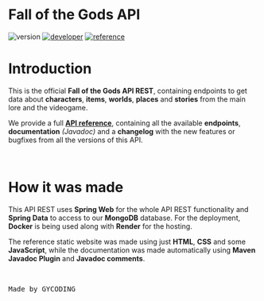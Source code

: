 # Fall of the Gods API

![version](https://img.shields.io/badge/version-1.0.0-gold?style=for-the-badge)
[![developer](https://img.shields.io/badge/developed-GYCoding-purple?style=for-the-badge)](https://gycoding.com)
[![reference](https://img.shields.io/badge/reference-api_reference-silver?style=for-the-badge)](https://fallofthegods-data.onrender.com)

# Introduction

This is the official **Fall of the Gods API REST**, containing endpoints to get data about **characters**, **items**, **worlds**, **places** and **stories** from the main lore and the videogame.

We provide a full **[API reference](https://fallofthegods-data.onrender.com)**, containing all the available **endpoints**, **documentation** *(Javadoc)* and a **changelog** with the new features or bugfixes from all the versions of this API.

<br>

# How it was made

This API REST uses **Spring Web** for the whole API REST functionality and **Spring Data** to access to our **MongoDB** database. For the deployment, **Docker** is being used along with **Render** for the hosting.

The reference static website was made using just **HTML**, **CSS** and some **JavaScript**, while the documentation was made automatically using **Maven Javadoc Plugin** and **Javadoc comments**. 

<br>

<pre>Made by GYCODING</pre>
